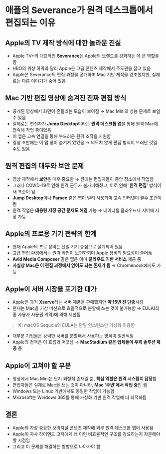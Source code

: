# 애플의 Severance가 원격 데스크톱에서 편집되는 이유


Apple의 TV 제작 방식에 대한 놀라운 진실
--------------------------

* Apple TV+의 대표작인 **Severance**는 Apple의 브랜드를 강화하는 데 큰 역할을 함
* HBO의 위상 하락과 달리 Apple은 고급 콘텐츠 제작에서 주도권을 잡고 있음
* Apple은 Severance의 편집 과정을 공개하며 Mac 기반 제작을 강조했지만, 실제로는 다른 이야기가 숨어 있음

Mac 기반 편집 영상에 숨겨진 진짜 편집 방식
--------------------------

* 공개된 영상에서 화면이 흔들리는 모습이 보여짐 → Mac Mini의 성능 문제로 보일 수 있음
* 실제로는 편집자가 **Jump Desktop**이라는 **원격 데스크톱 앱**을 통해 원격 Mac에 접속해 작업 중이었음
* 이 앱은 고속 연결을 통해 부드러운 원격 조작을 지원함
* 영상 초반에는 이 앱 창이 숨겨져 있었음 → 의도치 않게 편집 방식이 드러난 것일 수도 있음

원격 편집의 대두와 보안 문제
----------------

* 영상 제작에서 **보안**은 매우 중요함 → 원래는 편집자들이 중앙 장소에서 작업함
* 그러나 COVID-19로 인해 원격 근무가 불가피해졌고, 이로 인해 '**원격 편집**' 방식이 새 표준이 됨
* **Jump Desktop**이나 **Parsec** 같은 앱이 널리 사용되며 고속 인터넷이 필수 조건이 됨
* 원격 작업은 **대용량 저장 공간 문제도 해결** 가능 → 데이터를 클라우드나 서버에 저장 가능

Apple의 프로용 기기 전략의 한계
--------------------

* 현재 Apple의 프로 장비는 단일 기기 중심으로 설계되어 있음
* 고급 편집 환경에서는 원격 작업이 보편화되며 Apple 장비의 필요성이 줄어듦
* **Avid Media Composer** 같은 앱은 이미 **클라우드 기반 서비스** 제공 중
* **사실상 Mac은 이 편집 과정에서 없어도 되는 존재가 됨** → Chromebook에서도 가능

Apple이 서버 시장을 포기한 대가
--------------------

* Apple은 과거 **Xserve**라는 서버 제품을 판매했지만 **약 15년 전 단종**시킴
* 현재는 Mac을 가상 머신으로 효율적으로 분할해 쓰는 것이 불가능함 → EULA(최종 사용자 사용권 계약)에 의해 제한됨

> 예: macOS Sequoia의 EULA는 단일 인스턴스만 가상화 허용함

* 대부분 기업들은 강력한 서버를 분할해서 사용하는 방식이 일반적임
* Apple의 정책은 이 흐름과 어긋남 → **MacStadium 같은 업체들이 우회 솔루션 제공** 중

Apple이 고쳐야 할 부분
---------------

* 영상에서 Mac Mini는 단지 외형적 존재일 뿐, **핵심 역할은 원격 시스템이 담당**함
* 편집자들은 실제로 Mac을 쓰는 것이 아니라, **Mac '주변'에서 작업 중**인 셈
* Windows 또는 Linux 기반에서도 동일한 작업이 가능함
* Microsoft는 Windows 365를 통해 가상화 기반 원격 작업에 더 최적화됨

결론
--

* Apple의 가장 중요한 오리지널 콘텐츠 제작에 외부 원격 데스크톱 앱이 사용됨
* Apple이 자사 하이엔드 고객에게 왜 이런 비효율적인 구조를 강요하는지 자문해야 할 시점임
* 그리고 이 문제를 해결하는 방향으로 나아가야 함
